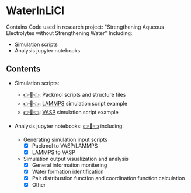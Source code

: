 # WaterInLiCl

Contains Code used in research project: "Strengthening Aqueous Electrolytes without Strengthening Water"
Including:
 - Simulation scripts
 - Analysis jupyter notebooks
 
 ## Contents

- Simulation scripts: 
  - [:point_right::open_file_folder::point_left:](packmol):  Packmol scripts and structure files
  - [:point_right::open_file_folder::point_left:](lmp_script):  [LAMMPS](https://lammps.sandia.gov) simulation script example
  - [:point_right::open_file_folder::point_left:](dft_script):  [VASP](https://www.vasp.at) simulation script example
  
- Analysis jupyter notebooks: [:point_right::open_file_folder::point_left:](notebooks) including:
  - Generating simulation input scripts
     - [x] Packmol to VASP/LAMMPS
     - [x] LAMMPS to VASP
  - Simulation output visualization and analysis
     - [x] General information monitering
     - [x] Water formation identification
     - [x] Pair distribustion function and coordination function calculation
     - [x] Other
